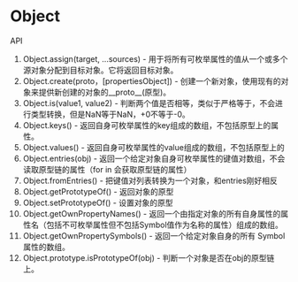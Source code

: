 # Object

API

1. Object.assign(target, ...sources) - 用于将所有可枚举属性的值从一个或多个源对象分配到目标对象。它将返回目标对象。
2. Object.create(proto，[propertiesObject]) - 创建一个新对象，使用现有的对象来提供新创建的对象的__proto__(原型)。
3. Object.is(value1, value2) - 判断两个值是否相等，类似于严格等于，不会进行类型转换，但是NaN等于NaN，+0不等于-0。
4. Object.keys() - 返回自身可枚举属性的key组成的数组，不包括原型上的属性。
5. Object.values() - 返回自身可枚举属性的value组成的数组，不包括原型上的
6. Object.entries(obj) - 返回一个给定对象自身可枚举属性的键值对数组，不会读取原型链的属性（for in 会获取原型链的属性）
7. Object.fromEntries() - 把键值对列表转换为一个对象，和entries刚好相反
8. Object.getPrototypeOf() - 返回对象的原型
9. Object.setPrototypeOf() - 设置对象的原型
10. Object.getOwnPropertyNames() - 返回一个由指定对象的所有自身属性的属性名（包括不可枚举属性但不包括Symbol值作为名称的属性）组成的数组。
11. Object.getOwnPropertySymbols() - 返回一个给定对象自身的所有 Symbol 属性的数组。
12. Object.prototype.isPrototypeOf(obj) - 判断一个对象是否在obj的原型链上。